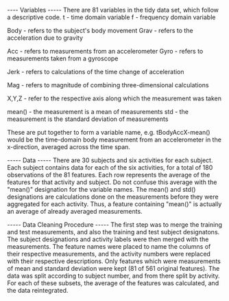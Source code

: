 ---- Variables -----
There are 81 variables in the tidy data set, which follow a descriptive code.
t - time domain variable
f - frequency domain variable

Body - refers to the subject's body movement
Grav - refers to the acceleration due to gravity

Acc - refers to measurements from an accelerometer
Gyro - refers to measurements taken from a gyroscope

Jerk - refers to calculations of the time change of acceleration

Mag - refers to magnitude of combining three-dimensional calculations

X,Y,Z - refer to the respective axis along which the measurement was taken

mean() - the measurement is a mean of measurements
std - the measurement is the standard deviation of measurements

These are put together to form a variable name, e.g. tBodyAccX-mean() would be the time-domain body measurement from an accelerometer
in the x-direction, averaged across the time span.

----- Data -----
There are 30 subjects and six activities for each subject.
Each subject contains data for each of the six activities, for a total of 180 observations of the 81 features.
Each row represents the average of the features for that activity and subject.
Do not confuse this average with the "mean()" designation for the variable names. The mean() and std() designations
are calculations done on the measurements before they were aggregated for each activity. Thus, a feature containing "mean()" is
actually an average of already averaged measurements.

----- Data Cleaning Procedure -----
The first step was to merge the training and test measurements, and also the training and test subject designatons.
The subject designations and activity labels were then merged with the measurements.
The feature names were placed to name the columns of their respective measurements, and the activity numbers were replaced with their
respective descriptions.
Only features which were measurements of mean and standard deviation were kept (81 of 561 original features).
The data was split according to subject number, and from there split by activity.
For each of these subsets, the average of the features was calculated, and the data reintegrated.
